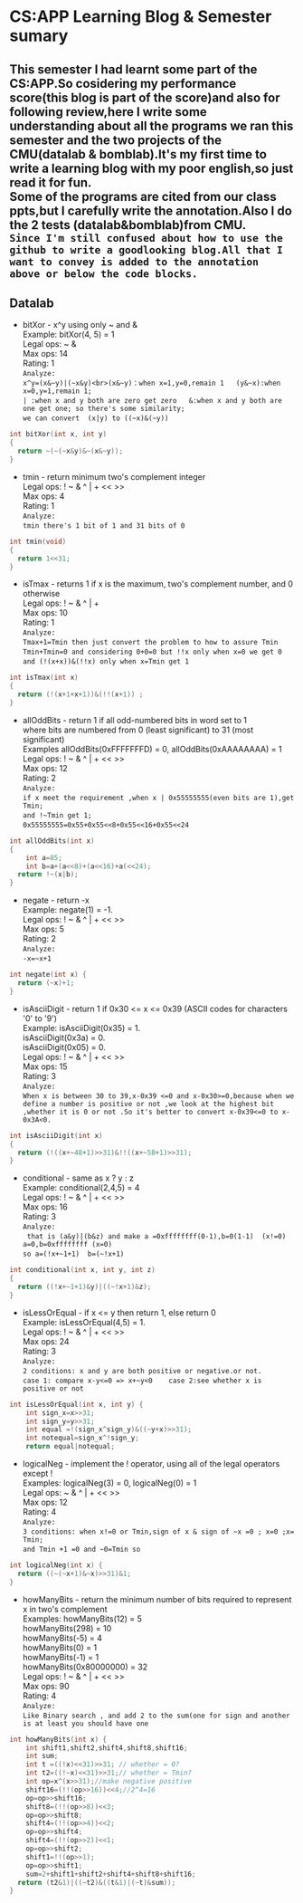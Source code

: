 CS:APP Learning Blog & Semester sumary
==
This semester I had learnt some part of the CS:APP.So cosidering my performance score(this blog is part of the score)and also for following review,here I write some understanding about all the programs we ran this semester and the two projects of the CMU(datalab & bomblab).It's my first time to write a learning blog with my poor english,so just read it for fun.
<br>Some of the programs are cited from our class ppts,but I carefully write the annotation.Also I do the 2 tests (datalab&bomblab)from CMU.
<br>`Since I'm still confused about how to use the github to write a goodlooking blog.All that I want to convey is added to the annotation above or below the code blocks.`
<br>
----
Datalab
----
* bitXor - x^y using only ~ and &
  <br>Example: bitXor(4, 5) = 1
  <br>Legal ops: ~ &
  <br>Max ops: 14
  <br>Rating: 1
<br>`Analyze:`<br>`x^y=(x&~y)|(~x&y)<br>(x&~y)：when x=1,y=0,remain 1   (y&~x):when x=0,y=1,remain 1;`
<br>`| :when x and y both are zero get zero   &:when x and y both are one get one; so there's some similarity;`
<br>`we can convert  (x|y) to ((~x)&(~y))`
```cpp
int bitXor(int x, int y)
{
  return ~(~(~x&y)&~(x&~y));
}
```
* tmin - return minimum two's complement integer
<br>Legal ops: ! ~ & ^ | + << >>
<br>Max ops: 4
<br>Rating: 1
<br>`Analyze:`
<br>`tmin there's 1 bit of 1 and 31 bits of 0`
```cpp
int tmin(void)
{
  return 1<<31;
}
```
* isTmax - returns 1 if x is the maximum, two's complement number, and 0 otherwise
<br> Legal ops: ! ~ & ^ | +
<br> Max ops: 10
<br> Rating: 1
<br>`Analyze:`
<br>`Tmax+1=Tmin then just convert the problem to how to assure Tmin`
<br> `Tmin+Tmin=0 and considering 0+0=0 but !!x only when x=0 we get 0`
<br> `and (!(x+x))&(!!x) only when x=Tmin get 1`
```cpp
int isTmax(int x) 
{
  return (!(x+1+x+1))&(!!(x+1)) ;
}
```
* allOddBits - return 1 if all odd-numbered bits in word set to 1
<br> where bits are numbered from 0 (least significant) to 31 (most significant)
<br>Examples allOddBits(0xFFFFFFFD) = 0, allOddBits(0xAAAAAAAA) = 1
<br>Legal ops: ! ~ & ^ | + << >>
<br>Max ops: 12
<br>Rating: 2
<br>`Analyze:`
<br>`if x meet the requirement ,when x | 0x55555555(even bits are 1),get Tmin;`<br>`and !~Tmin get 1;`
<br>`0x55555555=0x55+0x55<<8+0x55<<16+0x55<<24`
```cpp
int allOddBits(int x) 
{
    int a=85;
    int b=a+(a<<8)+(a<<16)+a(<<24);
  return !~(x|b);
}
```
 * negate - return -x
<br>Example: negate(1) = -1.
<br>Legal ops: ! ~ & ^ | + << >>
<br> Max ops: 5
<br> Rating: 2
<br>`Analyze:`
<br>`-x=~x+1`
```cpp
int negate(int x) {
  return (~x)+1;
}
```
* isAsciiDigit - return 1 if 0x30 <= x <= 0x39 (ASCII codes for characters '0' to '9')
<br>Example: isAsciiDigit(0x35) = 1.
 <br> isAsciiDigit(0x3a) = 0.
 <br>isAsciiDigit(0x05) = 0.
  <br>   Legal ops: ! ~ & ^ | + << >>
 <br>Max ops: 15
 <br>Rating: 3
<br>`Analyze:`<br>`When x is between 30 to 39,x-0x39 <=0 and x-0x30>=0,because when we define a number is positive or not ,we look at the highest bit ,whether it is 0 or not .So it's better to convert x-0x39<=0 to x-0x3A<0.`
```cpp
int isAsciiDigit(int x) 
{
  return (!((x+~48+1)>>31)&!!((x+~58+1)>>31);
}
```
* conditional - same as x ? y : z
<br> Example: conditional(2,4,5) = 4
<br>    Legal ops: ! ~ & ^ | + << >>
<br>    Max ops: 16
<br>   Rating: 3
<br>`Analyze:`
<br>` that is (a&y)|(b&z) and make a =0xffffffff(0-1),b=0(1-1)  (x!=0) a=0,b=0xffffffff (x=0)`<br>`so a=(!x+~1+1)  b=(~!x+1)`
```cpp
int conditional(int x, int y, int z)
{
  return ((!x+~1+1)&y)|((~!x+1)&z);
}
```
* isLessOrEqual - if x <= y  then return 1, else return 0
<br>  Example: isLessOrEqual(4,5) = 1.
<br>  Legal ops: ! ~ & ^ | + << >>
<br>  Max ops: 24
<br> Rating: 3
<br>`Analyze:`
<br>`2 conditions: x and y are both positive or negative.or not.`<br>`case 1: compare x-y<=0 => x+~y<0    case 2:see whether x is positive or not `
```cpp
int isLessOrEqual(int x, int y) {
    int sign_x=x>>31;
    int sign_y=y>>31;
    int equal =!(sign_x^sign_y)&((~y+x)>>31);
    int notequal=sign_x^!sign_y;
    return equal|notequal;
```
* logicalNeg - implement the ! operator, using all of
             the legal operators except !
<br> Examples: logicalNeg(3) = 0, logicalNeg(0) = 1
 <br>   Legal ops: ~ & ^ | + << >>
 <br>   Max ops: 12
 <br>   Rating: 4
<br>`Analyze:`
<br>`3 conditions: when x!=0 or Tmin,sign of x & sign of ~x =0 ; x=0 ;x= Tmin; `<br>`and Tmin +1 =0 and ~0=Tmin so`
```cpp
int logicalNeg(int x) {
  return ((~(~x+1)&~x)>>31)&1;
}
```
* howManyBits - return the minimum number of bits required to represent x in
             two's complement
 <br>  Examples: howManyBits(12) = 5
 <br>            howManyBits(298) = 10
<br>            howManyBits(-5) = 4
 <br>           howManyBits(0)  = 1
 <br>            howManyBits(-1) = 1
<br>            howManyBits(0x80000000) = 32
 <br>  Legal ops: ! ~ & ^ | + << >>
 <br>  Max ops: 90
<br>  Rating: 4
<br> `Analyze:`
<br>`Like Binary search , and add 2 to the sum(one for sign and another is at least you should have one `
```cpp
int howManyBits(int x) {
    int shift1,shift2,shift4,shift8,shift16;
    int sum;
    int t =((!x)<<31)>>31; // whether = 0?
    int t2=((!~x)<<31)>>31;// whether = Tmin?
    int op=x^(x>>31);//make negative positive
    shift16=(!!(op>>16))<<4;//2^4=16
    op=op>>shift16;
    shift8=(!!(op>>8))<<3;
    op=op>>shift8;
    shift4=(!!(op>>4))<<2;
    op=op>>shift4;
    shift4=(!!(op>>2))<<1;
    op=op>>shift2;
    shift1=!!(op>>1);
    op=op>>shift1;
    sum=2+shift1+shift2+shift4+shift8+shift16;
  return (t2&1)|((~t2)&((t&1)|(~t)&sum));
}
```
